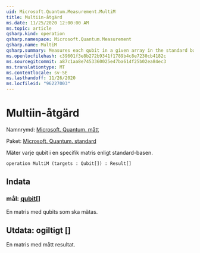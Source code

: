 ```yaml
---
uid: Microsoft.Quantum.Measurement.MultiM
title: Multiin-åtgärd
ms.date: 11/25/2020 12:00:00 AM
ms.topic: article
qsharp.kind: operation
qsharp.namespace: Microsoft.Quantum.Measurement
qsharp.name: MultiM
qsharp.summary: Measures each qubit in a given array in the standard basis.
ms.openlocfilehash: c39601f3e8b272b9341f1789b4c8e7230cb4182c
ms.sourcegitcommit: a87c1aa8e7453360025e47ba614f25b02ea84ec3
ms.translationtype: MT
ms.contentlocale: sv-SE
ms.lasthandoff: 11/26/2020
ms.locfileid: "96227003"
---
```

# <a name="multim-operation"></a>Multiin-åtgärd

Namnrymd: [Microsoft. Quantum. mått](xref:Microsoft.Quantum.Measurement)

Paket: [Microsoft. Quantum. standard](https://nuget.org/packages/Microsoft.Quantum.Standard)


Mäter varje qubit i en specifik matris enligt standard-basen.

```qsharp
operation MultiM (targets : Qubit[]) : Result[]
```


## <a name="input"></a>Indata

### <a name="targets--qubit"></a>mål: [qubit](xref:microsoft.quantum.lang-ref.qubit)[]

En matris med qubits som ska mätas.



## <a name="output--__invalidresult__"></a>Utdata: __ogiltigt <Result>__[]

En matris med mått resultat.